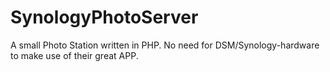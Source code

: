 # SynologyPhotoServer
A small Photo Station written in PHP. No need for DSM/Synology-hardware to make use of their great APP.
